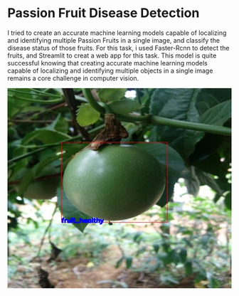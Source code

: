 # Passion Fruit Disease Detection

I tried to create an accurate machine learning models capable of localizing and identifying multiple Passion Fruits in a single image, and classify the disease status of those fruits. For this task, i used Faster-Rcnn to detect the fruits, and Streamlit to creat a web app for this task. This model is quite successful knowing that creating accurate machine learning models capable of localizing and identifying multiple objects in a single image remains a core challenge in computer vision. 
<p align="center"><img src="Images/ID_0APCI9O1.jpg" width=676 height=450> </p>
 